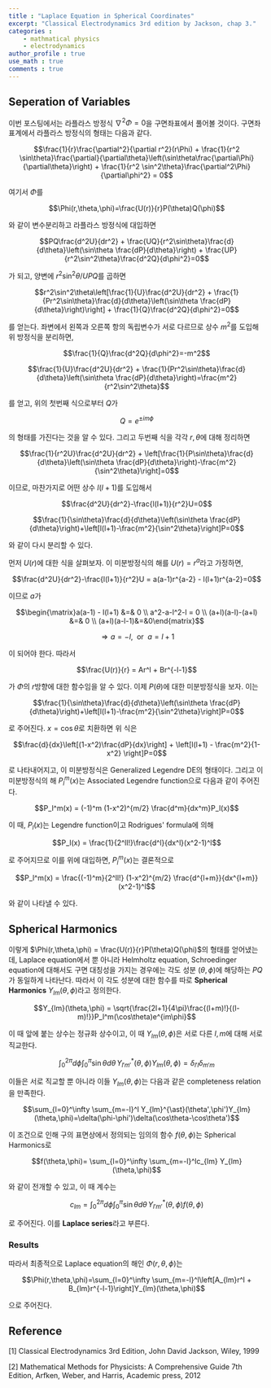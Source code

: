```yaml
---
title : "Laplace Equation in Spherical Coordinates"
excerpt: "Classical Electrodynamics 3rd edition by Jackson, chap 3."
categories :
    - mathmatical physics
    - electrodynamics
author_profile : true
use_math : true
comments : true
---
```


## Seperation of Variables

이번 포스팅에서는 라플라스 방정식 $\nabla^2 \Phi=0$을 구면좌표에서 풀어볼 것이다. 구면좌표계에서 라플라스 방정식의 형태는 다음과 같다.

$$\frac{1}{r}\frac{\partial^2}{\partial r^2}(r\Phi) + \frac{1}{r^2 \sin\theta}\frac{\partial}{\partial\theta}\left(\sin\theta\frac{\partial\Phi}{\partial\theta}\right) + \frac{1}{r^2 \sin^2\theta}\frac{\partial^2\Phi}{\partial\phi^2} = 0$$

여기서 $\Phi$를

$$\Phi(r,\theta,\phi)=\frac{U(r)}{r}P(\theta)Q(\phi)$$

와 같이 변수분리하고 라플라스 방정식에 대입하면

$$PQ\frac{d^2U}{dr^2} + \frac{UQ}{r^2\sin\theta}\frac{d}{d\theta}\left(\sin\theta \frac{dP}{d\theta}\right) + \frac{UP}{r^2\sin^2\theta}\frac{d^2Q}{d\phi^2}=0$$

가 되고, 양변에 $r^2\sin^2\theta/UPQ$를 곱하면

$$r^2\sin^2\theta\left[\frac{1}{U}\frac{d^2U}{dr^2} + \frac{1}{Pr^2\sin\theta}\frac{d}{d\theta}\left(\sin\theta \frac{dP}{d\theta}\right)\right] + \frac{1}{Q}\frac{d^2Q}{d\phi^2}=0$$

를 얻는다. 좌변에서 왼쪽과 오른쪽 항의 독립변수가 서로 다르므로 상수 $m^2$를 도입해 위 방정식을 분리하면,

$$\frac{1}{Q}\frac{d^2Q}{d\phi^2}=-m^2$$

$$\frac{1}{U}\frac{d^2U}{dr^2} + \frac{1}{Pr^2\sin\theta}\frac{d}{d\theta}\left(\sin\theta \frac{dP}{d\theta}\right)=\frac{m^2}{r^2\sin^2\theta}$$

를 얻고, 위의 첫번째 식으로부터 $Q$가

$$Q=e^{\pm im\phi}$$

의 형태를 가진다는 것을 알 수 있다. 그리고 두번째 식을 각각 $r,\theta$에 대해 정리하면

$$\frac{1}{r^2U}\frac{d^2U}{dr^2} + \left[\frac{1}{P\sin\theta}\frac{d}{d\theta}\left(\sin\theta \frac{dP}{d\theta}\right)-\frac{m^2}{\sin^2\theta}\right]=0$$

이므로, 마찬가지로 어떤 상수 $l(l+1)$를 도입해서

$$\frac{d^2U}{dr^2}-\frac{l(l+1)}{r^2}U=0$$

$$\frac{1}{\sin\theta}\frac{d}{d\theta}\left(\sin\theta \frac{dP}{d\theta}\right)+\left[l(l+1)-\frac{m^2}{\sin^2\theta}\right]P=0$$

와 같이 다시 분리할 수 있다.

먼저 $U(r)$에 대한 식을 살펴보자. 이 미분방정식의 해를 $U(r)=r^a$라고 가정하면,

$$\frac{d^2U}{dr^2}-\frac{l(l+1)}{r^2}U = a(a-1)r^{a-2} - l(l+1)r^{a-2}=0$$

이므로 $a$가

$$\begin{\matrix}a(a-1) - l(l+1) &=& 0 \\ a^2-a-l^2-l = 0 \\ (a+l)(a-l)-(a+l) &=& 0 \\ (a+l)(a-l-1)&=&0\end{matrix}$$

$$\Rightarrow a=-l,\enspace\text{or}\enspace a=l+1$$

이 되어야 한다. 따라서

$$\frac{U(r)}{r} = Ar^l + Br^{-l-1}$$

가 $\Phi$의 $r$방향에 대한 함수임을 알 수 있다. 이제 $P(\theta)$에 대한 미분방정식을 보자. 이는

$$\frac{1}{\sin\theta}\frac{d}{d\theta}\left(\sin\theta \frac{dP}{d\theta}\right)+\left[l(l+1)-\frac{m^2}{\sin^2\theta}\right]P=0$$

로 주어진다. $x=\cos\theta$로 치환하면 위 식은

$$\frac{d}{dx}\left[(1-x^2)\frac{dP}{dx}\right] + \left[l(l+1) - \frac{m^2}{1-x^2} \right]P=0$$

로 나타내어지고, 이 미분방정식은 Generalized Legendre DE의 형태이다. 그리고 이 미분방정식의 해 $P_l^m(x)$는 Associated Legendre function으로 다음과 같이 주어진다.

$$P_l^m(x) = (-1)^m (1-x^2)^{m/2} \frac{d^m}{dx^m}P_l(x)$$

이 때, $P_l(x)$는 Legendre function이고 Rodrigues' formula에 의해 

$$P_l(x) = \frac{1}{2^ll!}\frac{d^l}{dx^l}(x^2-1)^l$$

로 주어지므로 이를 위에 대입하면, $P_l^m(x)$는 결론적으로

$$P_l^m(x) = \frac{(-1)^m}{2^ll!} (1-x^2)^{m/2} \frac{d^{l+m}}{dx^{l+m}}(x^2-1)^l$$

와 같이 나타낼 수 있다.

## Spherical Harmonics

이렇게 $\Phi(r,\theta,\phi) = \frac{U(r)}{r}P(\theta)Q(\phi)$의 형태를 얻어냈는데, Laplace equation에서 뿐 아니라 Helmholtz equation, Schroedinger equation에 대해서도 구면 대칭성을 가지는 경우에는 각도 성분 $(\theta,\phi)$에 해당하는 $PQ$가 동일하게 나타난다. 따라서 이 각도 성분에 대한 함수를 따로 **Spherical Harmonics** $Y_{lm}(\theta,\phi)$라고 정의한다.

$$Y_{lm}(\theta,\phi) = \sqrt{\frac{2l+1}{4\pi}\frac{(l+m)!}{(l-m)!}}P_l^m(\cos\theta)e^{im\phi}$$

이 때 앞에 붙는 상수는 정규화 상수이고, 이 때 $Y_{lm}(\theta,\phi)$은 서로 다른 $l,m$에 대해 서로 직교한다.

$$\int_0^{2\pi}d\phi \int_0^\pi \sin\theta d\theta\, Y_{l'm'}^{\ast}(\theta,\phi)Y_{lm}(\theta,\phi) =\delta_{l'l}\delta_{m'm}$$

이들은 서로 직교할 뿐 아니라 이들 $Y_{lm}(\theta,\phi)$는 다음과 같은 completeness relation을 만족한다.

$$\sum_{l=0}^\infty \sum_{m=-l}^l Y_{lm}^{\ast}(\theta',\phi')Y_{lm}(\theta,\phi)=\delta(\phi-\phi')\delta(\cos\theta-\cos\theta')$$

이 조건으로 인해 구의 표면상에서 정의되는 임의의 함수 $f(\theta,\phi)$는 Spherical Harmonics로

$$f(\theta,\phi)= \sum_{l=0}^\infty \sum_{m=-l}^lc_{lm} Y_{lm}(\theta,\phi)$$

와 같이 전개할 수 있고, 이 때 계수는

$$c_{lm} = \int_0^{2\pi}d\phi \int_0^\pi \sin\theta d\theta\, Y_{l'm'}^{\ast}(\theta,\phi)f(\theta,\phi)$$

로 주어진다. 이를 **Laplace series**라고 부른다.

### Results

따라서 최종적으로 Laplace equation의 해인 $\Phi(r,\theta,\phi)$는

$$\Phi(r,\theta,\phi)=\sum_{l=0}^\infty \sum_{m=-l}^l\left[A_{lm}r^l + B_{lm}r^{-l-1}\right]Y_{lm}(\theta,\phi)$$

으로 주어진다.





## Reference

[1] Classical Electrodynamics 3rd Edition, John David Jackson, Wiley, 1999

[2] Mathematical Methods for Physicists: A Comprehensive Guide 7th Edition, Arfken, Weber, and Harris, Academic press, 2012